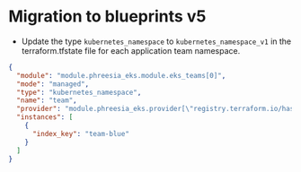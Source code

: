 # Migration to blueprints v5

- Update the type `kubernetes_namespace` to `kubernetes_namespace_v1` in the terraform.tfstate file for each application team namespace.

```json
{
  "module": "module.phreesia_eks.module.eks_teams[0]",
  "mode": "managed",
  "type": "kubernetes_namespace",
  "name": "team",
  "provider": "module.phreesia_eks.provider[\"registry.terraform.io/hashicorp/kubernetes\"]",
  "instances": [
    {
      "index_key": "team-blue"
    }
  ]
}
```
